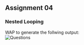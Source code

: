 ## Assignment 04
### Nested Looping
WAP to generate the follwing output:\
![Questions](https://github.com/DKC195/DKC/blob/Incomplete/Sem%201%20(C%20Programming)%20Assignments/Assignment%2004/Assignment-04.png?raw=true)